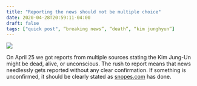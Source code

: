 ```yaml
---
title: "Reporting the news should not be multiple choice"
date: 2020-04-28T20:59:11-04:00
draft: false
tags: ["quick post", “breaking news”, “death”, “kim junghyun”]
---
```

![](/images/QP-2020-04-28.png)

On April 25 we got reports from multiple sources stating the Kim Jung-Un might be dead, alive, or unconscious. The rush to report means that news needlessly gets reported without any clear confirmation. If something is unconfirmed, it should be clearly stated as [snopes.com](https://snopes.com) has done.
